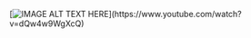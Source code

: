 [![IMAGE ALT TEXT HERE]([https://img.youtube.com/vi/EEqP4mKO8Pg/0.jpg](https://giphy.com/embed/UO5elnTqo4vSg))](https://www.youtube.com/watch?v=dQw4w9WgXcQ)

